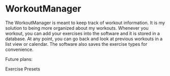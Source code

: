 # WorkoutManager

The WorkoutManager is meant to keep track of workout information. It is my solution to being more organized about my workouts. Whenever you workout, you can add your exercises into the software and it is stored in a database.
At any point, you can go back and look at previous workouts in a list view or calendar. The software also saves the exercise types for convenience. 

Future plans:

Exercise Presets


